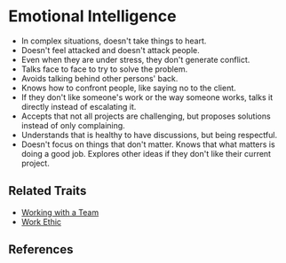 # Emotional Intelligence

* In complex situations, doesn't take things to heart.
* Doesn't feel attacked and doesn't attack people.
* Even when they are under stress, they don't generate conflict.
* Talks face to face to try to solve the problem.
* Avoids talking behind other persons' back.
* Knows how to confront people, like saying no to the client.
* If they don't like someone's work or the way someone works, talks it directly instead of escalating it.
* Accepts that not all projects are challenging, but proposes solutions instead of only complaining.
* Understands that is healthy to have discussions, but being respectful.
* Doesn't focus on things that don't matter. Knows that what matters is doing a good job. Explores other ideas if they don't like their current project.

## Related Traits

* [Working with a Team](/working-with-a-team.md)
* [Work Ethic](/work-ethic.md)

## References
